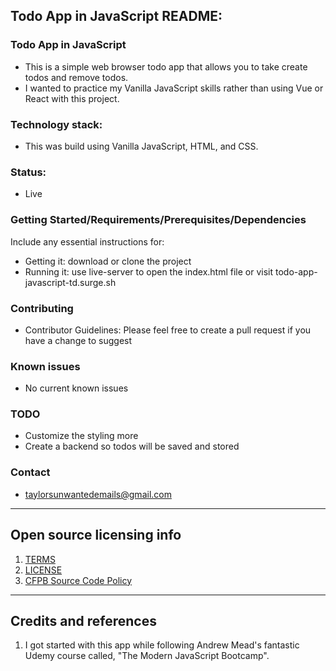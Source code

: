 ## Todo App in JavaScript README:

### Todo App in JavaScript

- This is a simple web browser todo app that allows you to take create todos and remove todos. 
- I wanted to practice my Vanilla JavaScript skills rather than using Vue or React with this project. 

### Technology stack: 
- This was build using Vanilla JavaScript, HTML, and CSS.
  
### Status:  
- Live

### Getting Started/Requirements/Prerequisites/Dependencies
Include any essential instructions for:
- Getting it: download or clone the project
- Running it: use live-server to open the index.html file or visit todo-app-javascript-td.surge.sh

### Contributing
- Contributor Guidelines: Please feel free to create a pull request if you have a change to suggest


### Known issues
- No current known issues

### TODO
- Customize the styling more
- Create a backend so todos will be saved and stored

### Contact
- taylorsunwantedemails@gmail.com

---

## Open source licensing info
1. [TERMS](TERMS.md)
2. [LICENSE](LICENSE)
3. [CFPB Source Code Policy](https://github.com/cfpb/source-code-policy/)

----

## Credits and references

1. I got started with this app while following Andrew Mead's fantastic Udemy course called, "The Modern JavaScript Bootcamp".
